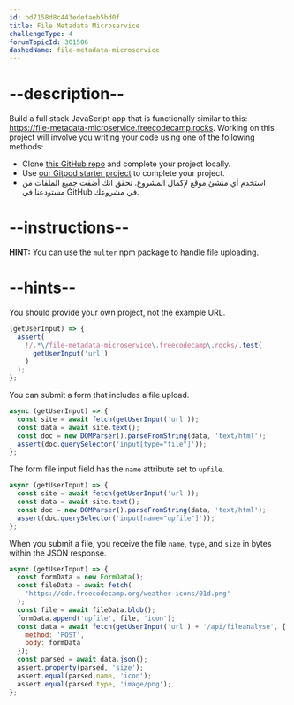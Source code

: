 ```yaml
---
id: bd7158d8c443edefaeb5bd0f
title: File Metadata Microservice
challengeType: 4
forumTopicId: 301506
dashedName: file-metadata-microservice
---
```


# --description--

Build a full stack JavaScript app that is functionally similar to this: <a href="https://file-metadata-microservice.freecodecamp.rocks" target="_blank" rel="noopener noreferrer nofollow">https://file-metadata-microservice.freecodecamp.rocks</a>. Working on this project will involve you writing your code using one of the following methods:

-   Clone <a href="https://github.com/freeCodeCamp/boilerplate-project-filemetadata/" target="_blank" rel="noopener noreferrer nofollow">this GitHub repo</a> and complete your project locally.
-   Use <a href="https://gitpod.io/?autostart=true#https://github.com/freeCodeCamp/boilerplate-project-filemetadata/" target="_blank" rel="noopener noreferrer nofollow">our Gitpod starter project</a> to complete your project.
-   استخدم أي منشئ موقع لإكمال المشروع. تحقق انك أضفت جميع الملفات من مستودعنا في GitHub في مشروعك.

# --instructions--

**HINT:** You can use the `multer` npm package to handle file uploading.

# --hints--

You should provide your own project, not the example URL.

```js
(getUserInput) => {
  assert(
    !/.*\/file-metadata-microservice\.freecodecamp\.rocks/.test(
      getUserInput('url')
    )
  );
};
```

You can submit a form that includes a file upload.

```js
async (getUserInput) => {
  const site = await fetch(getUserInput('url'));
  const data = await site.text();
  const doc = new DOMParser().parseFromString(data, 'text/html');
  assert(doc.querySelector('input[type="file"]'));
};
```

The form file input field has the `name` attribute set to `upfile`.

```js
async (getUserInput) => {
  const site = await fetch(getUserInput('url'));
  const data = await site.text();
  const doc = new DOMParser().parseFromString(data, 'text/html');
  assert(doc.querySelector('input[name="upfile"]'));
};
```

When you submit a file, you receive the file `name`, `type`, and `size` in bytes within the JSON response.

```js
async (getUserInput) => {
  const formData = new FormData();
  const fileData = await fetch(
    'https://cdn.freecodecamp.org/weather-icons/01d.png'
  );
  const file = await fileData.blob();
  formData.append('upfile', file, 'icon');
  const data = await fetch(getUserInput('url') + '/api/fileanalyse', {
    method: 'POST',
    body: formData
  });
  const parsed = await data.json();
  assert.property(parsed, 'size');
  assert.equal(parsed.name, 'icon');
  assert.equal(parsed.type, 'image/png');
};
```

